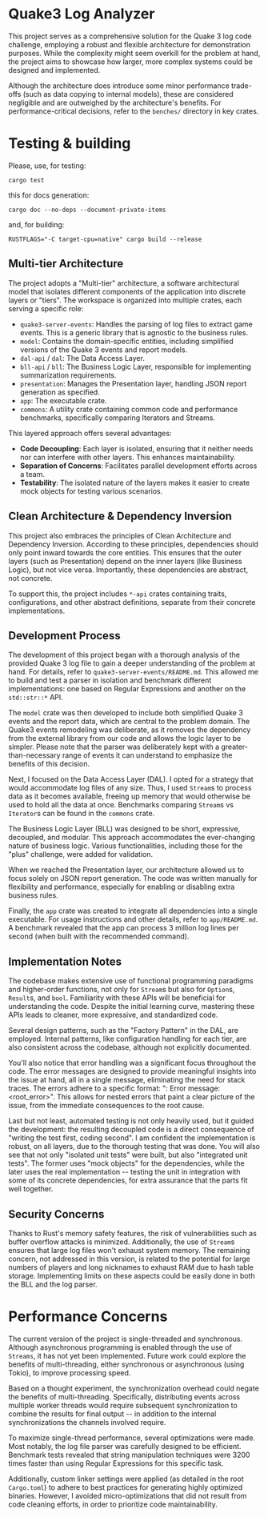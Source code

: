 # Quake3 Log Analyzer

This project serves as a comprehensive solution for the Quake 3 log code challenge, employing a robust and flexible architecture for demonstration purposes. While the complexity might seem overkill for the problem at hand, the project aims to showcase how larger, more complex systems could be designed and implemented.

Although the architecture does introduce some minor performance trade-offs (such as data copying to internal models), these are considered negligible and are outweighed by the architecture's benefits. For performance-critical decisions, refer to the `benches/` directory in key crates.

# Testing & building

Please, use, for testing:
```
cargo test
```

this for docs generation:
```
cargo doc --no-deps --document-private-items
```

and, for building:
```
RUSTFLAGS="-C target-cpu=native" cargo build --release
```


## Multi-tier Architecture

The project adopts a "Multi-tier" architecture, a software architectural model that isolates different components of the application into discrete layers or "tiers". The workspace is organized into multiple crates, each serving a specific role:

- `quake3-server-events`: Handles the parsing of log files to extract game events. This is a generic library that is agnostic to the business rules.
- `model`: Contains the domain-specific entities, including simplified versions of the Quake 3 events and report models.
- `dal-api` / `dal`: The Data Access Layer.
- `bll-api` / `bll`: The Business Logic Layer, responsible for implementing summarization requirements.
- `presentation`: Manages the Presentation layer, handling JSON report generation as specified.
- `app`: The executable crate.
- `commons`: A utility crate containing common code and performance benchmarks, specifically comparing Iterators and Streams.

This layered approach offers several advantages:

- **Code Decoupling**: Each layer is isolated, ensuring that it neither needs nor can interfere with other layers. This enhances maintainability.
- **Separation of Concerns**: Facilitates parallel development efforts across a team.
- **Testability**: The isolated nature of the layers makes it easier to create mock objects for testing various scenarios.

## Clean Architecture & Dependency Inversion

This project also embraces the principles of Clean Architecture and Dependency Inversion. According to these principles, dependencies should only point inward towards the core entities. This ensures that the outer layers (such as Presentation) depend on the inner layers (like Business Logic), but not vice versa. Importantly, these dependencies are abstract, not concrete.

To support this, the project includes `*-api` crates containing traits, configurations, and other abstract definitions, separate from their concrete implementations.


## Development Process

The development of this project began with a thorough analysis of the provided Quake 3 log file to gain a deeper understanding of the problem at hand. For details, refer to `quake3-server-events/README.md`. This allowed me to build and test a parser in isolation and benchmark different implementations: one based on Regular Expressions and another on the `std::str::*` API.

The `model` crate was then developed to include both simplified Quake 3 events and the report data, which are central to the problem domain. The Quake3 events remodeling was deliberate, as it removes the dependency from the external library from our code and allows the logic layer to be simpler. Please note that the parser was deliberately kept with a greater-than-necessary range of events it can understand to emphasize the benefits of this decision.

Next, I focused on the Data Access Layer (DAL). I opted for a strategy that would accommodate log files of any size. Thus, I used `Stream`s to process data as it becomes available, freeing up memory that would otherwise be used to hold all the data at once. Benchmarks comparing `Stream`s vs `Iterator`s can be found in the `commons` crate.

The Business Logic Layer (BLL) was designed to be short, expressive, decoupled, and modular. This approach accommodates the ever-changing nature of business logic. Various functionalities, including those for the "plus" challenge, were added for validation.

When we reached the Presentation layer, our architecture allowed us to focus solely on JSON report generation. The code was written manually for flexibility and performance, especially for enabling or disabling extra business rules.

Finally, the `app` crate was created to integrate all dependencies into a single executable. For usage instructions and other details, refer to `app/README.md`. A benchmark revealed that the app can process 3 million log lines per second (when built with the recommended command).

## Implementation Notes

The codebase makes extensive use of functional programming paradigms and higher-order functions, not only for `Stream`s but also for `Option`s, `Result`s, and `bool`. Familiarity with these APIs will be beneficial for understanding the code. Despite the initial learning curve, mastering these APIs leads to cleaner, more expressive, and standardized code.

Several design patterns, such as the "Factory Pattern" in the DAL, are employed. Internal patterns, like configuration handling for each tier, are also consistent across the codebase, although not explicitly documented.

You'll also notice that error handling was a significant focus throughout the code. The error messages are designed to provide meaningful insights into the issue at hand, all in a single message, eliminating the need for stack traces. The errors adhere to a specific format: "<module>: Error message: <root_error>". This allows for nested errors that paint a clear picture of the issue, from the immediate consequences to the root cause.

Last but not least, automated testing is not only heavily used, but it guided the development: the resulting decoupled code is a direct consequence of "writing the test first, coding second". I am confident the implementation is robust, on all layers, due to the thorough testing that was done. You will also see that not only "isolated unit tests" were built, but also "integrated unit tests". The former uses "mock objects" for the dependencies, while the later uses the real implementation -- testing the unit in integration with some of its concrete dependencies, for extra assurance that the parts fit well together.


## Security Concerns

Thanks to Rust's memory safety features, the risk of vulnerabilities such as buffer overflow attacks is minimized. Additionally, the use of `Stream`s ensures that large log files won't exhaust system memory. The remaining concern, not addressed in this version, is related to the potential for large numbers of players and long nicknames to exhaust RAM due to hash table storage. Implementing limits on these aspects could be easily done in both the BLL and the log parser.


# Performance Concerns

The current version of the project is single-threaded and synchronous. Although asynchronous programming is enabled through the use of `Streams`, it has not yet been implemented. Future work could explore the benefits of multi-threading, either synchronous or asynchronous (using Tokio), to improve processing speed.

Based on a thought experiment, the synchronization overhead could negate the benefits of multi-threading. Specifically, distributing events across multiple worker threads would require subsequent synchronization to combine the results for final output -- in addition to the internal synchronizations the channels involved require.

To maximize single-thread performance, several optimizations were made. Most notably, the log file parser was carefully designed to be efficient. Benchmark tests revealed that string manipulation techniques were 3200 times faster than using Regular Expressions for this specific task.

Additionally, custom linker settings were applied (as detailed in the root `Cargo.toml`) to adhere to best practices for generating highly optimized binaries. However, I avoided micro-optimizations that did not result from code cleaning efforts, in order to prioritize code maintainability.
